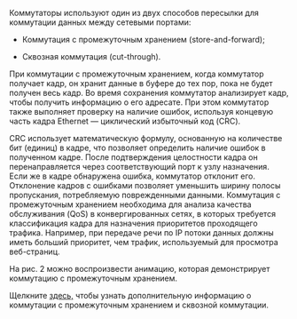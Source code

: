 Коммутаторы используют один из двух способов пересылки для коммутации данных между сетевыми портами:

- Коммутация с промежуточным хранением (store-and-forward);

- Сквозная коммутация (cut-through).

При коммутации с промежуточным хранением, когда коммутатор получает кадр, он хранит данные в буфере до тех пор, пока не будет получен весь кадр. Во время сохранения коммутатор анализирует кадр, чтобы получить информацию о его адресате. При этом коммутатор также выполняет проверку на наличие ошибок, используя концевую часть кадра Ethernet — циклический избыточный код (CRC).

CRC использует математическую формулу, основанную на количестве бит (единиц) в кадре, что позволяет определить наличие ошибок в полученном кадре. После подтверждения целостности кадра он перенаправляется через соответствующий порт к узлу назначения. Если же в кадре обнаружена ошибка, коммутатор отклонит его. Отклонение кадров с ошибками позволяет уменьшить ширину полосы пропускания, потребляемую поврежденными данными. Коммутация с промежуточным хранением необходима для анализа качества обслуживания (QoS) в конвергированных сетях, в которых требуется классификация кадра для назначения приоритетов проходящего трафика. Например, при передаче речи по IP потоки данных должны иметь больший приоритет, чем трафик, используемый для просмотра веб-страниц.

На рис. 2 можно воспроизвести анимацию, которая демонстрирует коммутацию с промежуточным хранением.

Щелкните [здесь,](http://www.cisco.com/c/en/us/products/collateral/switches/nexus-5020-switch/white_paper_c11-465436.html) чтобы узнать дополнительную информацию о коммутации с промежуточным хранением и сквозной коммутации.